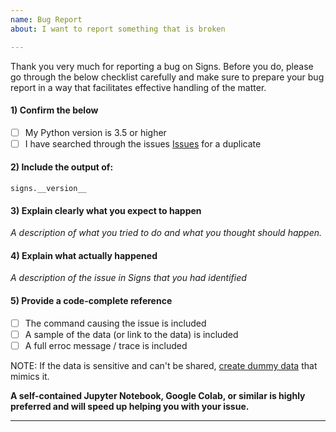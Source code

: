 ```yaml
---
name: Bug Report
about: I want to report something that is broken

---
```


Thank you very much for reporting a bug on Signs. Before you do, please go through the below checklist carefully and make sure to prepare your bug report in a way that facilitates effective handling of the matter.

#### 1) Confirm the below

- [ ] My Python version is 3.5 or higher
- [ ] I have searched through the issues [Issues](https://github.com/autonomio/signs/issues) for a duplicate

#### 2) Include the output of:

`signs.__version__`

#### 3) Explain clearly what you expect to happen

*A description of what you tried to do and what you thought should happen.*

#### 4) Explain what actually happened

*A description of the issue in Signs that you had identified*

#### 5) Provide a code-complete reference

- [ ] The command causing the issue is included
- [ ] A sample of the data (or link to the data) is included
- [ ] A full erroc message / trace is included

NOTE: If the data is sensitive and can't be shared, [create dummy data](https://scikit-learn.org/stable/modules/classes.html#samples-generator) that mimics it.

**A self-contained Jupyter Notebook, Google Colab, or similar is highly preferred and will speed up helping you with your issue.**

---
